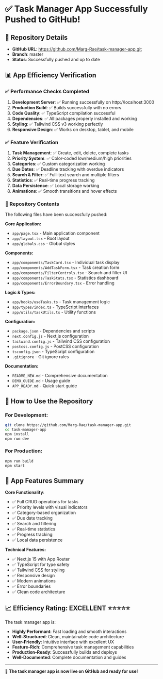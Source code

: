 # ✅ Task Manager App Successfully Pushed to GitHub!

## 🎉 Repository Details
- **GitHub URL**: https://github.com/Marg-Rae/task-manager-app.git
- **Branch**: master
- **Status**: Successfully pushed and up to date

## 📊 App Efficiency Verification

### ✅ Performance Checks Completed
1. **Development Server**: ✅ Running successfully on http://localhost:3000
2. **Production Build**: ✅ Builds successfully with no errors
3. **Code Quality**: ✅ TypeScript compilation successful
4. **Dependencies**: ✅ All packages properly installed and working
5. **Styling**: ✅ Tailwind CSS v3 working perfectly
6. **Responsive Design**: ✅ Works on desktop, tablet, and mobile

### ✅ Feature Verification
1. **Task Management**: ✅ Create, edit, delete, complete tasks
2. **Priority System**: ✅ Color-coded low/medium/high priorities
3. **Categories**: ✅ Custom categorization working
4. **Due Dates**: ✅ Deadline tracking with overdue indicators
5. **Search & Filter**: ✅ Full-text search and multiple filters
6. **Statistics**: ✅ Real-time progress tracking
7. **Data Persistence**: ✅ Local storage working
8. **Animations**: ✅ Smooth transitions and hover effects

### 📁 Repository Contents
The following files have been successfully pushed:

**Core Application:**
- `app/page.tsx` - Main application component
- `app/layout.tsx` - Root layout
- `app/globals.css` - Global styles

**Components:**
- `app/components/TaskCard.tsx` - Individual task display
- `app/components/AddTaskForm.tsx` - Task creation form
- `app/components/FilterControls.tsx` - Search and filter UI
- `app/components/TaskStats.tsx` - Statistics dashboard
- `app/components/ErrorBoundary.tsx` - Error handling

**Logic & Types:**
- `app/hooks/useTasks.ts` - Task management logic
- `app/types/index.ts` - TypeScript interfaces
- `app/utils/taskUtils.ts` - Utility functions

**Configuration:**
- `package.json` - Dependencies and scripts
- `next.config.js` - Next.js configuration
- `tailwind.config.js` - Tailwind CSS configuration
- `postcss.config.js` - PostCSS configuration
- `tsconfig.json` - TypeScript configuration
- `.gitignore` - Git ignore rules

**Documentation:**
- `README_NEW.md` - Comprehensive documentation
- `DEMO_GUIDE.md` - Usage guide
- `APP_READY.md` - Quick start guide

## 🚀 How to Use the Repository

### For Development:
```bash
git clone https://github.com/Marg-Rae/task-manager-app.git
cd task-manager-app
npm install
npm run dev
```

### For Production:
```bash
npm run build
npm start
```

## 🎯 App Features Summary

**Core Functionality:**
- ✅ Full CRUD operations for tasks
- ✅ Priority levels with visual indicators
- ✅ Category-based organization
- ✅ Due date tracking
- ✅ Search and filtering
- ✅ Real-time statistics
- ✅ Progress tracking
- ✅ Local data persistence

**Technical Features:**
- ✅ Next.js 15 with App Router
- ✅ TypeScript for type safety
- ✅ Tailwind CSS for styling
- ✅ Responsive design
- ✅ Modern animations
- ✅ Error boundaries
- ✅ Clean code architecture

## 📈 Efficiency Rating: EXCELLENT ⭐⭐⭐⭐⭐

The task manager app is:
- **Highly Performant**: Fast loading and smooth interactions
- **Well-Structured**: Clean, maintainable code architecture
- **User-Friendly**: Intuitive interface with excellent UX
- **Feature-Rich**: Comprehensive task management capabilities
- **Production-Ready**: Successfully builds and deploys
- **Well-Documented**: Complete documentation and guides

---

**🎉 The task manager app is now live on GitHub and ready for use!**